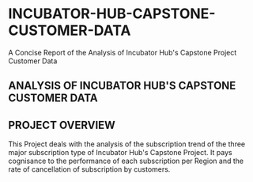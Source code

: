 # INCUBATOR-HUB-CAPSTONE-CUSTOMER-DATA
A Concise Report of the Analysis of Incubator Hub's Capstone Project Customer Data

## ANALYSIS OF INCUBATOR HUB'S CAPSTONE CUSTOMER DATA


## PROJECT OVERVIEW
This Project deals with the analysis of the subscription trend of the three major subscription type of Incubator Hub's Capstone Project. It pays cognisance to the performance of each subscription per Region and the rate of cancellation of subscription by customers.


